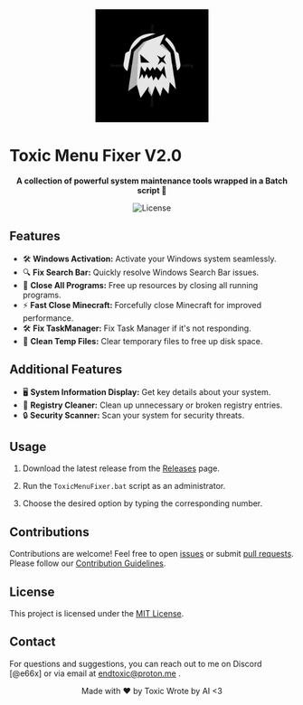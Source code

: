 <div align="center">
  <img src="toxic_logo.png" alt="Toxic Logo" width="200"/>
</div>

# Toxic Menu Fixer V2.0

<p align="center">
  <b>A collection of powerful system maintenance tools wrapped in a Batch script 🚀</b>
</p>

<div align="center">
  <img src="https://img.shields.io/github/license/0xToxic/Toxic-Menu-Fixer" alt="License"/>
</div>

## Features

- 🛠️ **Windows Activation:** Activate your Windows system seamlessly.
- 🔍 **Fix Search Bar:** Quickly resolve Windows Search Bar issues.
- 🔄 **Close All Programs:** Free up resources by closing all running programs.
- ⚡ **Fast Close Minecraft:** Forcefully close Minecraft for improved performance.
- 🛠️ **Fix TaskManager:** Fix Task Manager if it's not responding.
- 🧹 **Clean Temp Files:** Clear temporary files to free up disk space.

## Additional Features

- 🖥️ **System Information Display:** Get key details about your system.
- 🧹 **Registry Cleaner:** Clean up unnecessary or broken registry entries.
- 🔒 **Security Scanner:** Scan your system for security threats.

## Usage

1. Download the latest release from the [Releases](https://github.com/0xToxic/Toxic-Menu-Fixer/releases) page.

2. Run the `ToxicMenuFixer.bat` script as an administrator.

3. Choose the desired option by typing the corresponding number.

## Contributions

Contributions are welcome! Feel free to open [issues](https://github.com/0xToxic/Toxic-Menu-Fixer/issues) or submit [pull requests](https://github.com/0xToxic/Toxic-Menu-Fixer/pulls). Please follow our [Contribution Guidelines](CONTRIBUTING.md).

## License

This project is licensed under the [MIT License](LICENSE).

## Contact

For questions and suggestions, you can reach out to me on Discord [@e66x] or via email at endtoxic@proton.me .

<div align="center">
  Made with ❤️ by Toxic
  Wrote by AI <3 
</div>
